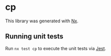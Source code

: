 # cp

This library was generated with [Nx](https://nx.dev).

## Running unit tests

Run `nx test cp` to execute the unit tests via [Jest](https://jestjs.io).
